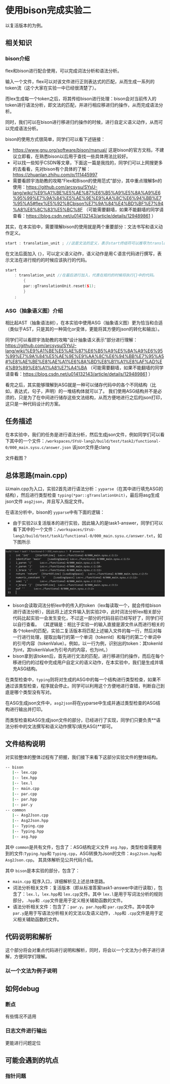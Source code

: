 # 使用bison完成实验二

以复活版本的为例。

## 相关知识

### bison介绍

flex和bison进行配合使用，可以完成词法分析和语法分析。

输入一个文件，flex可以对该文件进行正则表达式的匹配，从而生成一系列的token流（这个大家在实验一中已经很清楚了）。

而lex生成每一个token之后，将其传给bison进行处理：bison会对当前传入的token进行语法分析，即文法的匹配，并进行相应移进归约操作，从而完成语法分析。

同时，我们可以在bison进行移进归约操作的时候，进行自定义语义动作，从而可以完成语法分析。

bison的使用方式很简单，同学们可以看下述链接：

- https://www.gnu.org/software/bison/manual/ 这是bison的官方文档，不建议立即看，在熟悉bison以后用于查找一些具体用法比较好。
- 可以找一些知乎CSDN等文章，下面这一篇是我找的，同学们可以上网搜更多的去看看，先对bison有个具体的了解：https://zhuanlan.zhihu.com/p/111445997
- 需要看顾宇浩助教的攻略“Flex和Bison的使用范式”部分，其中重点理解$n的使用：https://github.com/arcsysu/SYsU-lang/wiki/%E9%A1%BE%E5%AE%87%E6%B5%A9%E5%8A%A9%E6%95%99%E7%9A%84%E5%AE%9E%E9%AA%8C%E6%94%BB%E7%95%A5#flex%E5%92%8Cbison%E7%9A%84%E4%BD%BF%E7%94%A8%E8%8C%83%E5%BC%8F
（可能需要翻墙，如果不能翻墙的同学请查看：https://blog.csdn.net/u014132143/article/details/129489861 ）

其实，在本实验中，需要理解bison的使用就是两个重要部分：文法书写和语义动作定义。

```cpp
start : translation_unit ; //这是文法的定义，表示start终结符可以推导为translation_unit终结符
```

在文法后面加入 `{}`，可以定义语义动作，语义动作是用Ｃ语言代码进行撰写，表示文法在进行规约的时候应该执行的代码。

```cpp
start
	: translation_unit //在最后进行加入，代表在规约的时候将执行{}中的代码。
		{
		par::gTranslationUnit.reset($1); 
		}　
	;
```

### ASG（抽象语义图）介绍

相比起AST（抽象语法树），在本实验中使用ASG（抽象语义图）更为恰当和合适（类似于AST，只是其的一种简化or变体，更能将其方便的json的转化和输出）。

同学们可以看顾宇浩助教的攻略“设计抽象语义表示”部分进行理解：
https://github.com/arcsysu/SYsU-lang/wiki/%E9%A1%BE%E5%AE%87%E6%B5%A9%E5%8A%A9%E6%95%99%E7%9A%84%E5%AE%9E%E9%AA%8C%E6%94%BB%E7%95%A5#%E8%AE%BE%E8%AE%A1%E6%8A%BD%E8%B1%A1%E8%AF%AD%E4%B9%89%E8%A1%A8%E7%A4%BA
（可能需要翻墙，如果不能翻墙的同学请查看：https://blog.csdn.net/u014132143/article/details/129489861 ）

看完之后，其实能够理解到ASG就是一种可以储存代码中的各个不同结构（比如，表达式，句子，声明）的一堆结构体就可以了。
我们使用ASG结构并不是必须的，只是为了在中间进行储存这些文法结构，从而方便地进行之后的json打印，这只是一种代码设计的方案。

## 任务描述

在本实验中，我们的任务是进行语法分析，然后生成json文件，例如同学们可以看下其中的一个文件：`/workspaces/SYsU-lang2/build/test/task2/functional-0/000_main.sysu.c/answer.json`
该json文件是clang


文件截图？



## 总体思路(main.cpp)

以main.cpp为入口，实验2首先进行语法分析：`yyparse`（在其中进行填充ASG的结构），然后进行类型检查 `typing(*par::gTranslationUnit)`，最后将asg生成json文件 `asg2json`，并且写入指定文件。

在语法分析中，bison的 `yyparse`中有下面的逻辑：

- 由于实验2以复活版本的进行实验，因此输入的是task1-answer，同学们可以看下其中的一个文件：`/workspaces/SYsU-lang2/build/test/task1/functional-0/000_main.sysu.c/answer.txt`，如下图所示

![task1-answer](../images/bison/task1-answer.png)

- bison会读取词法分析lex中的传入的token（lex每读取一个，就会传给bison进行语法分析），因此将上述文件输入到实验2中，此时词法分析lex相关部分代码比起实验一会发生变化，不过这一部分的代码目前已经写好了，同学们可以自行查看。
  （其逻辑是：相比于实验一的输入直接是源文件从而进行相关的各个token的匹配，实验二复活版本将匹配上述输入文件的每一行，然后对每一行进行处理，提取出每行的第一个单词（tokenId）和每行的第二个单词中的引号内容（tokenValue）。例如，以一行为例，识别出的token：其tokenId为int，其tokenValue为引号内的内容，也为int。）
- bison拿到该token后，首先进行文法的匹配，进行移进归约操作，而后在每个移进归约的过程中完成用户自定义的语义动作，在本实验中，我们是生成并填充ASG结构。

在类型检查中，`typing`则将对生成的ASG中的每一个结构进行类型检查，如果不通过该类型检查，程序就会停止。同学可以利用这个方便地进行查错，判断自己到底是哪个类型没有写对。

在ASG生成json文件中，`asg2json`将在yyparse中生成并通过类型检查的ASG结构进行输出并打印。

而类型检查和ASG生成json文件的部分，已经进行了实现，同学们只要负责**语法分析中的文法撰写和语义动作撰写(填充ASG)**即可。

## 文件结构说明

对实验整体的整体过程有了把握，我们接下来看下这部分实验文件的整体结构。

```bash
-- bison
   |-- lex.cpp
   |-- lex.hpp
   |-- lex.l
   |-- main.cpp
   |-- par.cpp
   |-- par.hpp
   |-- par.y
-- common
   |-- Asg2Json.cpp
   |-- Asg2Json.hpp 
   |-- Typing.cpp
   |-- Typing.hpp
   |-- asg.hpp
```

其中 `common`是共有文件，包含了：ASG结构定义文件 `asg.hpp`，类型检查需要用到的文件:`Typing.hpp`和 `Typing.cpp`，ASG转换为Json的文件：`Asg2Json.hpp`和 `Asg2Json.cpp`。
其具体解析见公共代码介绍。

其中 `bison`是本实验的部分，包含了：

- `main.cpp` 程序入口，详细解析见上述总体思路。
- 词法分析相关文件：复活版本（即从标准答案task1-answer中进行读取），包含了：`lex.l`，`lex.hpp`和 `lex.cpp`文件。其中 `lex.l`是用于写词法分析的规则部分，`.hpp`和 `.cpp`文件是用于定义相关辅助函数的文件。
- 语法分析相关文件：包含了：`par.y`，`par.hpp`和 `par.cpp`文件。其中其中 `par.y`是用于写语法分析相关的文法以及语义动作，`.hpp`和 `.cpp`文件是用于定义相关辅助函数的文件。

## 代码说明和解析

这个部分将会对重点代码进行说明和解析，同时，将会以一个文法为小例子进行讲解，方便同学们理解。

### 以一个文法为例子说明

## 如何debug

### 断点

有些情况不适用

### 日志文件进行输出

更能进行问题定位

## 可能会遇到的坑点

### 指针问题
